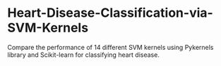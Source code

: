 # Heart-Disease-Classification-via-SVM-Kernels
Compare the performance of 14 different SVM kernels using Pykernels library and Scikit-learn for classifying heart disease.
